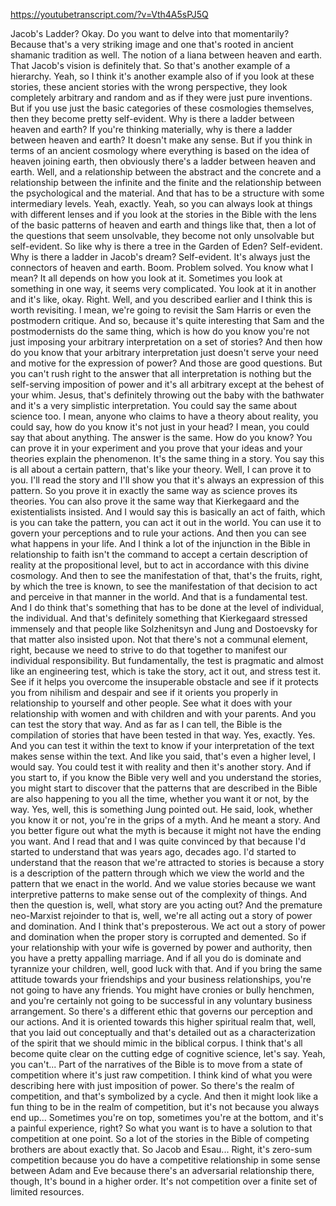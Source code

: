 https://youtubetranscript.com/?v=Vth4A5sPJ5Q

 Jacob's Ladder? Okay. Do you want to delve into that momentarily? Because that's a very striking image and one that's rooted in ancient shamanic tradition as well. The notion of a liana between heaven and earth. That Jacob's vision is definitely that. So that's another example of a hierarchy. Yeah, so I think it's another example also of if you look at these stories, these ancient stories with the wrong perspective, they look completely arbitrary and random and as if they were just pure inventions. But if you use just the basic categories of these cosmologies themselves, then they become pretty self-evident. Why is there a ladder between heaven and earth? If you're thinking materially, why is there a ladder between heaven and earth? It doesn't make any sense. But if you think in terms of an ancient cosmology where everything is based on the idea of heaven joining earth, then obviously there's a ladder between heaven and earth. Well, and a relationship between the abstract and the concrete and a relationship between the infinite and the finite and the relationship between the psychological and the material. And that has to be a structure with some intermediary levels. Yeah, exactly. Yeah, so you can always look at things with different lenses and if you look at the stories in the Bible with the lens of the basic patterns of heaven and earth and things like that, then a lot of the questions that seem unsolvable, they become not only unsolvable but self-evident. So like why is there a tree in the Garden of Eden? Self-evident. Why is there a ladder in Jacob's dream? Self-evident. It's always just the connectors of heaven and earth. Boom. Problem solved. You know what I mean? It all depends on how you look at it. Sometimes you look at something in one way, it seems very complicated. You look at it in another and it's like, okay. Right. Well, and you described earlier and I think this is worth revisiting. I mean, we're going to revisit the Sam Harris or even the postmodern critique. And so, because it's quite interesting that Sam and the postmodernists do the same thing, which is how do you know you're not just imposing your arbitrary interpretation on a set of stories? And then how do you know that your arbitrary interpretation just doesn't serve your need and motive for the expression of power? And those are good questions. But you can't rush right to the answer that all interpretation is nothing but the self-serving imposition of power and it's all arbitrary except at the behest of your whim. Jesus, that's definitely throwing out the baby with the bathwater and it's a very simplistic interpretation. You could say the same about science too. I mean, anyone who claims to have a theory about reality, you could say, how do you know it's not just in your head? I mean, you could say that about anything. The answer is the same. How do you know? You can prove it in your experiment and you prove that your ideas and your theories explain the phenomenon. It's the same thing in a story. You say this is all about a certain pattern, that's like your theory. Well, I can prove it to you. I'll read the story and I'll show you that it's always an expression of this pattern. So you prove it in exactly the same way as science proves its theories. You can also prove it the same way that Kierkegaard and the existentialists insisted. And I would say this is basically an act of faith, which is you can take the pattern, you can act it out in the world. You can use it to govern your perceptions and to rule your actions. And then you can see what happens in your life. And I think a lot of the injunction in the Bible in relationship to faith isn't the command to accept a certain description of reality at the propositional level, but to act in accordance with this divine cosmology. And then to see the manifestation of that, that's the fruits, right, by which the tree is known, to see the manifestation of that decision to act and perceive in that manner in the world. And that is a fundamental test. And I do think that's something that has to be done at the level of individual, the individual. And that's definitely something that Kierkegaard stressed immensely and that people like Solzhenitsyn and Jung and Dostoevsky for that matter also insisted upon. Not that there's not a communal element, right, because we need to strive to do that together to manifest our individual responsibility. But fundamentally, the test is pragmatic and almost like an engineering test, which is take the story, act it out, and stress test it. See if it helps you overcome the insuperable obstacle and see if it protects you from nihilism and despair and see if it orients you properly in relationship to yourself and other people. See what it does with your relationship with women and with children and with your parents. And you can test the story that way. And as far as I can tell, the Bible is the compilation of stories that have been tested in that way. Yes, exactly. Yes. And you can test it within the text to know if your interpretation of the text makes sense within the text. And like you said, that's even a higher level, I would say. You could test it with reality and then it's another story. And if you start to, if you know the Bible very well and you understand the stories, you might start to discover that the patterns that are described in the Bible are also happening to you all the time, whether you want it or not, by the way. Yes, well, this is something Jung pointed out. He said, look, whether you know it or not, you're in the grips of a myth. And he meant a story. And you better figure out what the myth is because it might not have the ending you want. And I read that and I was quite convinced by that because I'd started to understand that was years ago, decades ago. I'd started to understand that the reason that we're attracted to stories is because a story is a description of the pattern through which we view the world and the pattern that we enact in the world. And we value stories because we want interpretive patterns to make sense out of the complexity of things. And then the question is, well, what story are you acting out? And the premature neo-Marxist rejoinder to that is, well, we're all acting out a story of power and domination. And I think that's preposterous. We act out a story of power and domination when the proper story is corrupted and demented. So if your relationship with your wife is governed by power and authority, then you have a pretty appalling marriage. And if all you do is dominate and tyrannize your children, well, good luck with that. And if you bring the same attitude towards your friendships and your business relationships, you're not going to have any friends. You might have cronies or bully henchmen, and you're certainly not going to be successful in any voluntary business arrangement. So there's a different ethic that governs our perception and our actions. And it is oriented towards this higher spiritual realm that, well, that you laid out conceptually and that's detailed out as a characterization of the spirit that we should mimic in the biblical corpus. I think that's all become quite clear on the cutting edge of cognitive science, let's say. Yeah, you can't... Part of the narratives of the Bible is to move from a state of competition where it's just raw competition. I think kind of what you were describing here with just imposition of power. So there's the realm of competition, and that's symbolized by a cycle. And then it might look like a fun thing to be in the realm of competition, but it's not because you always end up... Sometimes you're on top, sometimes you're at the bottom, and it's a painful experience, right? So what you want is to have a solution to that competition at one point. So a lot of the stories in the Bible of competing brothers are about exactly that. So Jacob and Esau... Right, it's zero-sum competition because you do have a competitive relationship in some sense between Adam and Eve because there's an adversarial relationship there, though, It's bound in a higher order. It's not competition over a finite set of limited resources.
